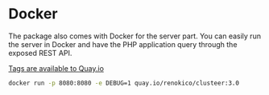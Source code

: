 # Docker

The package also comes with Docker for the server part. You can easily run the server in Docker and have the PHP application query through the exposed REST API.

[Tags are available to Quay.io](https://quay.io/repository/renokico/clusteer)

```bash
docker run -p 8080:8080 -e DEBUG=1 quay.io/renokico/clusteer:3.0
```
